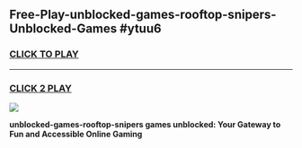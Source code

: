 
## Free-Play-unblocked-games-rooftop-snipers-Unblocked-Games #ytuu6
<h3>
<a href="https://news.freeplayer.one?title=unblocked-games-rooftop-snipers&ref=8M">CLICK TO PLAY</a></h3>
<hr>

<h3>
<a href="https://news.freeplayer.one?title=unblocked-games-rooftop-snipers&ref=8M">CLICK 2 PLAY</a>
  
</h3>

<a href="https://news.freeplayer.one?title=unblocked-games-rooftop-snipers&ref=8M"><img src="https://clearcache.store/games.png"></a>


**unblocked-games-rooftop-snipers games unblocked: Your Gateway to Fun and Accessible Online Gaming**
